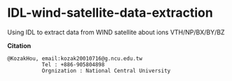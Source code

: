 # IDL-wind-satellite-data-extraction
Using IDL to extract data from WIND satellite about ions VTH/NP/BX/BY/BZ


**Citation**
```
@KozakHou, email:kozak20010716@g.ncu.edu.tw
           Tel : +886-905804898
           Orgnization : National Central University
```
